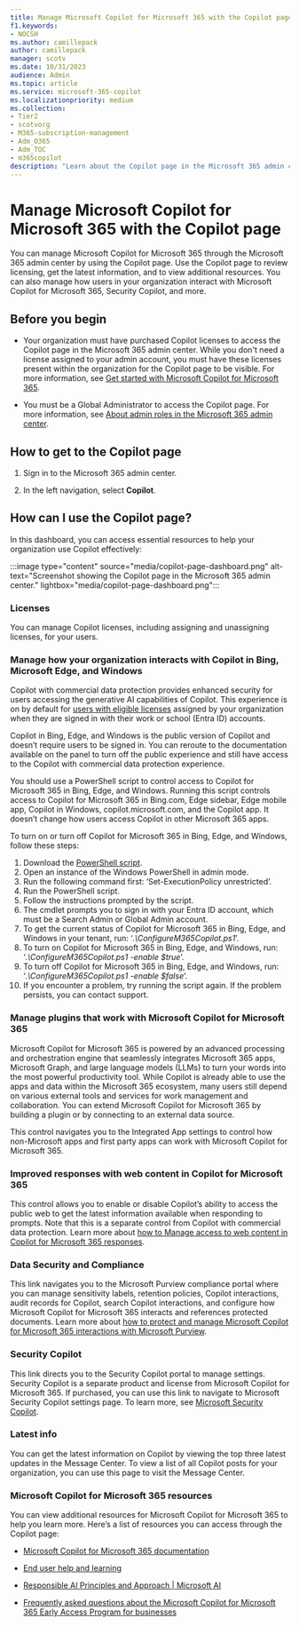 ```yaml
---
title: Manage Microsoft Copilot for Microsoft 365 with the Copilot page
f1.keywords:
- NOCSH
ms.author: camillepack
author: camillepack
manager: scotv
ms.date: 10/31/2023
audience: Admin
ms.topic: article
ms.service: microsoft-365-copilot
ms.localizationpriority: medium
ms.collection: 
- Tier2
- scotvorg
- M365-subscription-management 
- Adm_O365
- Adm_TOC
- m365copilot
description: "Learn about the Copilot page in the Microsoft 365 admin center."
---
```


# Manage Microsoft Copilot for Microsoft 365 with the Copilot page

You can manage Microsoft Copilot for Microsoft 365 through the Microsoft 365 admin center by using the Copilot page. Use the Copilot page to review licensing, get the latest information, and to view additional resources. You can also manage how users in your organization interact with Microsoft Copilot for Microsoft 365, Security Copilot, and more.

## Before you begin

- Your organization must have purchased Copilot licenses to access the Copilot page in the Microsoft 365 admin center. While you don't need a license assigned to your admin account, you must have these licenses present within the organization for the Copilot page to be visible. For more information, see [Get started with Microsoft Copilot for Microsoft 365](microsoft-365-copilot-setup.md).

- You must be a Global Administrator to access the Copilot page. For more information, see [About admin roles in the Microsoft 365 admin center](/microsoft-365/admin/add-users/about-admin-roles).

## How to get to the Copilot page

1. Sign in to the Microsoft 365 admin center.

2. In the left navigation, select **Copilot**.

## How can I use the Copilot page?

In this dashboard, you can access essential resources to help your organization use Copilot effectively:

:::image type="content" source="media/copilot-page-dashboard.png" alt-text="Screenshot showing the Copilot page in the Microsoft 365 admin center." lightbox="media/copilot-page-dashboard.png":::

### Licenses

You can manage Copilot licenses, including assigning and unassigning licenses, for your users.

### Manage how your organization interacts with Copilot in Bing, Microsoft Edge, and Windows

Copilot with commercial data protection provides enhanced security for users accessing the generative AI capabilities of Copilot. This experience is on by default for [users with eligible licenses](/copilot/manage#commercial-data-protection-eligibility) assigned by your organization when they are signed in with their work or school (Entra ID) accounts.

Copilot in Bing, Edge, and Windows is the public version of Copilot and doesn’t require users to be signed in. You can reroute to the documentation available on the panel to turn off the public experience and still have access to the Copilot with commercial data protection experience.

You should use a PowerShell script to control access to Copilot for Microsoft 365 in Bing, Edge, and Windows. Running this script controls access to Copilot for Microsoft 365 in Bing.com, Edge sidebar, Edge mobile app, Copilot in Windows, copilot.microsoft.com, and the Copilot app. It doesn’t change how users access Copilot in other Microsoft 365 apps.  

To turn on or turn off Copilot for Microsoft 365 in Bing, Edge, and Windows, follow these steps:

1. Download the [PowerShell script](https://download.microsoft.com/download/8/9/d/89d41212-7ece-414c-b6d3-f4ecb070c613/ConfigureM365Copilot.ps1).
2. Open an instance of the Windows PowerShell in admin mode.
3. Run the following command first: ‘Set-ExecutionPolicy unrestricted’.
4. Run the PowerShell script.
5. Follow the instructions prompted by the script.
6. The cmdlet prompts you to sign in with your Entra ID account, which must be a Search Admin or Global Admin account.
7. To get the current status of Copilot for Microsoft 365 in Bing, Edge, and Windows in your tenant, run: ‘*.\ConfigureM365Copilot.ps1*’.
8. To turn on Copilot for Microsoft 365 in Bing, Edge, and Windows, run: ‘*.\ConfigureM365Copilot.ps1 -enable $true*’.
9. To turn off Copilot for Microsoft 365 in Bing, Edge, and Windows, run: ‘*.\ConfigureM365Copilot.ps1 -enable $false*’.
10. If you encounter a problem, try running the script again. If the problem persists, you can contact support.

### Manage plugins that work with Microsoft Copilot for Microsoft 365

Microsoft Copilot for Microsoft 365 is powered by an advanced processing and orchestration engine that seamlessly integrates Microsoft 365 apps, Microsoft Graph, and large language models (LLMs) to turn your words into the most powerful productivity tool. While Copilot is already able to use the apps and data within the Microsoft 365 ecosystem, many users still depend on various external tools and services for work management and collaboration. You can extend Microsoft Copilot for Microsoft 365 by building a plugin or by connecting to an external data source.

This control navigates you to the Integrated App settings to control how non-Microsoft apps and first party apps can work with Microsoft Copilot for Microsoft 365.

### Improved responses with web content in Copilot for Microsoft 365

This control allows you to enable or disable Copilot’s ability to access the public web to get the latest information available when responding to prompts. Note that this is a separate control from Copilot with commercial data protection. Learn more about [how to Manage access to web content in Copilot for Microsoft 365 responses](manage-public-web-access.md).

### Data Security and Compliance

This link navigates you to the Microsoft Purview compliance portal where you can manage sensitivity labels, retention policies, Copilot interactions, audit records for Copilot, search Copilot interactions, and configure how Microsoft Copilot for Microsoft 365 interacts and references protected documents. Learn more about [how to protect and manage Microsoft Copilot for Microsoft 365 interactions with Microsoft Purview](/purview/ai-microsoft-purview).

### Security Copilot

This link directs you to the Security Copilot portal to manage settings. Security Copilot is a separate product and license from Microsoft Copilot for Microsoft 365. If purchased, you can use this link to navigate to Microsoft Security Copilot settings page. To learn more, see [Microsoft Security Copilot](/security-copilot/).

### Latest info

You can get the latest information on Copilot by viewing the top three latest updates in the Message Center. To view a list of all Copilot posts for your organization, you can use this page to visit the Message Center.

### Microsoft Copilot for Microsoft 365 resources

You can view additional resources for Microsoft Copilot for Microsoft 365 to help you learn more. Here’s a list of resources you can access through the Copilot page:

- [Microsoft Copilot for Microsoft 365 documentation](index.yml)

- [End user help and learning](https://support.microsoft.com/copilot)

- [Responsible AI Principles and Approach \| Microsoft AI](https://www.microsoft.com/ai/principles-and-approach/)

- [Frequently asked questions about the Microsoft Copilot for Microsoft 365 Early Access Program for businesses](https://support.microsoft.com/office/frequently-asked-questions-about-the-microsoft-365-copilot-early-access-program-for-businesses-6630289c-3e93-4065-8350-fdecadb5a1f3)
